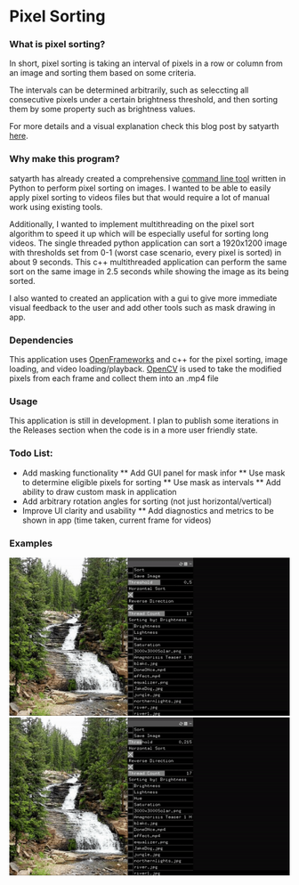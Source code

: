 # Pixel Sorting

### What is pixel sorting?

In short, pixel sorting is taking an interval of pixels in a row or column from an image and sorting them based on some criteria.

The intervals can be determined arbitrarily, such as seleccting all consecutive pixels under a certain brightness threshold, and then sorting them by some property such as brightness values.

For more details and a visual explanation check this blog post by satyarth [here](http://satyarth.me/articles/pixel-sorting/).

### Why make this program?

satyarth has already created a comprehensive [command line tool](https://github.com/satyarth/pixelsort) written in Python to perform pixel sorting on images. 
I wanted to be able to easily apply pixel sorting to videos files but that would require a lot of manual work using existing tools. 

Additionally, I wanted to implement multithreading on the pixel sort algorithm to speed it up which will be especially useful for sorting long videos.
The single threaded python application can sort a 1920x1200 image with thresholds set from 0-1 (worst case scenario, every pixel is sorted) in about 9 seconds.
This c++ multithreaded application can perform the same sort on the same image in 2.5 seconds while showing the image as its being sorted.

I also wanted to created an application with a gui to give more immediate visual feedback to the user and add other tools such as mask drawing in app.

### Dependencies

This application uses [OpenFrameworks](https://openframeworks.cc/) and c++ for the pixel sorting, image loading, and video loading/playback.
[OpenCV](https://opencv.org/) is used to take the modified pixels from each frame and collect them into an .mp4 file

### Usage

This application is still in development. I plan to publish some iterations in the Releases section when the code is in a more user friendly state.

### Todo List:

* Add masking functionality
** Add GUI panel for mask infor
** Use mask to determine eligible pixels for sorting
** Use mask as intervals
** Add ability to draw custom mask in application
* Add arbitrary rotation angles for sorting (not just horizontal/vertical)
* Improve UI clarity and usability
** Add diagnostics and metrics to be shown in app (time taken, current frame for videos)

### Examples

![](media/MultiSort.gif)
![](media/SortingOptions.gif)